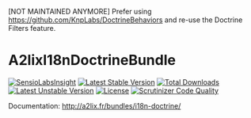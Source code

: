 [NOT MAINTAINED ANYMORE] Prefer using https://github.com/KnpLabs/DoctrineBehaviors and re-use the Doctrine Filters feature.


A2lixI18nDoctrineBundle
=======================

[![SensioLabsInsight](https://insight.sensiolabs.com/projects/0b17429f-d678-42c7-96e2-8d2356a6495f/mini.png)](https://insight.sensiolabs.com/projects/0b17429f-d678-42c7-96e2-8d2356a6495f)
[![Latest Stable Version](https://poser.pugx.org/a2lix/i18n-doctrine-bundle/v/stable.svg)](https://packagist.org/packages/a2lix/i18n-doctrine-bundle) [![Total Downloads](https://poser.pugx.org/a2lix/i18n-doctrine-bundle/downloads.svg)](https://packagist.org/packages/a2lix/i18n-doctrine-bundle) [![Latest Unstable Version](https://poser.pugx.org/a2lix/i18n-doctrine-bundle/v/unstable.svg)](https://packagist.org/packages/a2lix/i18n-doctrine-bundle) [![License](https://poser.pugx.org/a2lix/i18n-doctrine-bundle/license.svg)](https://packagist.org/packages/a2lix/i18n-doctrine-bundle)
[![Scrutinizer Code Quality](https://scrutinizer-ci.com/g/a2lix/I18nDoctrineBundle/badges/quality-score.png?b=master)](https://scrutinizer-ci.com/g/a2lix/I18nDoctrineBundle/?branch=master)

Documentation: http://a2lix.fr/bundles/i18n-doctrine/
